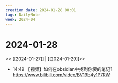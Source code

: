 ```yaml
---
creation date: 2024-01-28 00:01
tags: DailyNote
week: 2024-04
---
```


# 2024-01-28

<< [[2024-01-27]] | [[2024-01-29]]>>




- 14:49 【视频】如何在obsidian中找到你要的笔记? https://www.bilibili.com/video/BV19b4y1P7RW<br>